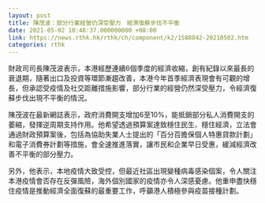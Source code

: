 ```yaml
---
layout: post
title: 陳茂波：部分行業經營仍深受壓力　經濟復蘇步伐不平衡
date: 2021-05-02 10:48:37.000000000 +08:00
link: https://news.rthk.hk/rthk/ch/component/k2/1588842-20210502.htm
categories: rthk
---
```


財政司司長陳茂波表示，本港經歷連續6個季度的經濟收縮，創有紀錄以來最長的衰退期，隨著出口及投資等環節漸趨改善，本港今年首季經濟表現會有可觀的增長，但承認受疫情及社交距離措施影響，部分行業的經營仍然深受壓力，令經濟復蘇步伐出現不平衡的情況。

陳茂波在最新網誌表示，政府消費開支增加6至10%，能抵銷部分私人消費開支的萎縮，發揮逆周期支持作用。他希望透過預算案達致穩住民生、穩住經濟，立法會通過財政預算案後，包括為協助失業人士提出的「百分百擔保個人特惠貸款計劃」和電子消費券計劃等措施，會全速推進落實，讓市民和企業早日受惠，緩減經濟改善不平衡的部分壓力。

另外，他表示，本地疫情大致受控，但最近社區出現變種病毒感染個案，令人關注本港疫情會否存在反彈風險，海外個別國家的疫情亦令人深感憂慮。他重申盡快穩住疫情是推動經濟全面復蘇的最重要工作，呼籲港人積極參與疫苗接種計劃。
